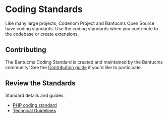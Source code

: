 # Coding Standards
Like many large projects, Codenom Project and Bantucms Open Source have coding standards. Use the coding standards when you contribute to the codebase or create extensions.

## Contributing
The Bantucms Coding Standard is created and maintained by the Bantucms community! See the [Contribution guide](../coding-standards/contributing.html) if you'd like to participate.

## Review the Standards
Standard details and guides:
 - [PHP coding standard](../coding-standards/php.html)
 - [Technical Guidelines](../coding-standards/technical-guidelines.html)